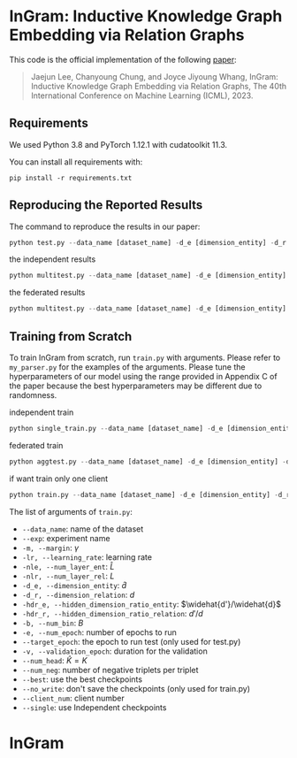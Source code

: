 # InGram: Inductive Knowledge Graph Embedding via Relation Graphs
This code is the official implementation of the following [paper](https://proceedings.mlr.press/v202/lee23c.html):

> Jaejun Lee, Chanyoung Chung, and Joyce Jiyoung Whang, InGram: Inductive Knowledge Graph Embedding via Relation Graphs, The 40th International Conference on Machine Learning (ICML), 2023.


## Requirements

We used Python 3.8 and PyTorch 1.12.1 with cudatoolkit 11.3.

You can install all requirements with:

```shell
pip install -r requirements.txt
```

## Reproducing the Reported Results

The command to reproduce the results in our paper:

```python
python test.py --data_name [dataset_name] -d_e [dimension_entity] -d_r [dimension_relation] --best
```
the independent results
```python
python multitest.py --data_name [dataset_name] -d_e [dimension_entity] -d_r [dimension_relation] --single --best
```
the federated results
```python
python multitest.py --data_name [dataset_name] -d_e [dimension_entity] -d_r [dimension_relation] --single --best
```

## Training from Scratch

To train InGram from scratch, run `train.py` with arguments. Please refer to `my_parser.py` for the examples of the arguments. Please tune the hyperparameters of our model using the range provided in Appendix C of the paper because the best hyperparameters may be different due to randomness.

independent train
```python
python single_train.py --data_name [dataset_name] -d_e [dimension_entity] -d_r [dimension_relation]
```

federated train
```python
python aggtest.py --data_name [dataset_name] -d_e [dimension_entity] -d_r [dimension_relation]
```

if want train only one client
```python
python train.py --data_name [dataset_name] -d_e [dimension_entity] -d_r [dimension_relation]
```

The list of arguments of `train.py`:
- `--data_name`: name of the dataset
- `--exp`: experiment name
- `-m, --margin`: $\gamma$
- `-lr, --learning_rate`: learning rate
- `-nle, --num_layer_ent`: $\widehat{L}$
- `-nlr, --num_layer_rel`: $L$
- `-d_e, --dimension_entity`: $\widehat{d}$
- `-d_r, --dimension_relation`: $d$
- `-hdr_e, --hidden_dimension_ratio_entity`: $\widehat{d'}/\widehat{d}$
- `-hdr_r, --hidden_dimension_ratio_relation`: $d'/d$
- `-b, --num_bin`: $B$
- `-e, --num_epoch`: number of epochs to run
- `--target_epoch`: the epoch to run test (only used for test.py)
- `-v, --validation_epoch`: duration for the validation
- `--num_head`: $\widehat{K}=K$
- `--num_neg`: number of negative triplets per triplet
- `--best`: use the best checkpoints 
- `--no_write`: don't save the checkpoints (only used for train.py)
- `--client_num`: client number
- `--single`: use Independent checkpoints
# InGram
